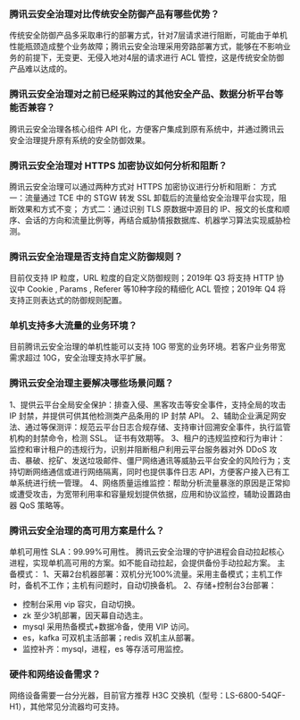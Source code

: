 ### 腾讯云安全治理对比传统安全防御产品有哪些优势？
传统安全防御产品多采取串行的部署方式，针对7层请求进行阻断，可能由于单机性能瓶颈造成整个业务故障；腾讯云安全治理采用旁路部署方式，能够在不影响业务的前提下，无变更、无侵入地对4层的请求进行 ACL 管控，这是传统安全防御产品难以达成的。
### 腾讯云安全治理对之前已经采购过的其他安全产品、数据分析平台等能否兼容？
腾讯云安全治理各核心组件 API 化，方便客户集成到原有系统中，并通过腾讯云安全治理提升原有系统的安全防御效果。
### 腾讯云安全治理对 HTTPS 加密协议如何分析和阻断？ 
腾讯云安全治理可以通过两种方式对 HTTPS 加密协议进行分析和阻断：
方式一：流量通过 TCE 中的 STGW 转发 SSL 卸载后的流量给安全治理平台实现，阻断效果和方式不变；
方式二：通过识别 TLS 原数据中源目的 IP、报文的长度和顺序、会话的方向和流量比例等，再结合威胁情报数据库、机器学习算法实现威胁检测。
### 腾讯云安全治理是否支持自定义防御规则？ 
目前仅支持 IP 粒度，URL 粒度的自定义防御规则；2019年 Q3 将支持 HTTP 协议中 Cookie , Params , Referer 等10种字段的精细化 ACL 管控；2019年 Q4 将支持正则表达式的防御规则配置。
### 单机支持多大流量的业务环境？
目前腾讯云安全治理的单机性能可以支持 10G 带宽的业务环境。若客户业务带宽需求超过 10G，安全治理支持水平扩展。
### 腾讯云安全治理主要解决哪些场景问题？
1、提供云平台全局安全保护：排查入侵、黑客攻击等安全事件，支持全局的攻击 IP 封禁，并提供可供其他检测类产品条用的 IP 封禁 API。
2、辅助企业满足网安法、通过等保测评：规范云平台日志合规存储、支持审计回溯安全事件，执行监管机构的封禁命令，检测 SSL。 证书有效期等。 
3、租户的违规监控和行为审计：监控和审计租户的违规行为，识别并阻断租户利用云平台服务器对外 DDoS 攻击、暴破、挖矿、发送垃圾邮件、僵尸网络通讯等威胁云平台安全的风险行为；支持切断网络通信或进行网络隔离，同时也提供事件日志 API，方便客户接入已有工单系统进行统一管理。
4、网络质量运维监控：帮助分析流量暴涨的原因是正常抑或遭受攻击，为宽带利用率和容量规划提供依据，应用和协议监控，辅助设置路由器 QoS 策略等。
### 腾讯云安全治理的高可用方案是什么？
单机可用性 SLA：99.99%可用性。
腾讯云安全治理的守护进程会自动拉起核心进程，实现单机高可用的方案。如不能自动拉起，会提供备份手动拉起方案。
主备模式：
1、天幕2台机器部署：双机分光100%流量。采用主备模式；主机工作时，备机不工作；主机有问题时，自动切换备机。
2、存储+控制台3台部署：
- 控制台采用 vip 容灾，自动切换。
- zk 至少3机部署，因天幕自动选主。
- mysql 采用热备模式+数据冷备，使用 VIP 访问。
- es，kafka 可双机主活部署；redis 双机主从部署。
- 监控补齐：mysql，进程，es 等存活可用监控。


### 硬件和网络设备需求？
网络设备需要一台分光器，目前官方推荐 H3C 交换机（型号：LS-6800-54QF-H1），其他常见分流器均可支持。
